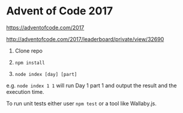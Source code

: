 # Advent of Code 2017

https://adventofcode.com/2017

http://adventofcode.com/2017/leaderboard/private/view/32690

1. Clone repo

2. `npm install`

3. `node index [day] [part]`

e.g. `node index 1 1` will run Day 1 part 1 and output the result and the execution time.

To run unit tests either user `npm test` or a tool like Wallaby.js.